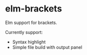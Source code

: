 elm-brackets
============

Elm support for brackets.

Currently support:
- Syntax highlight
- Simple file build with output panel
